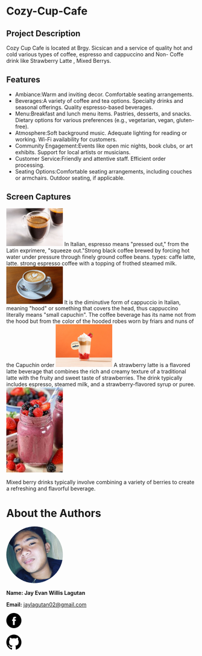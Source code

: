 # Cozy-Cup-Cafe

## Project Description
Cozy Cup Cafe is located at Brgy. Sicsican and a service of quality hot and cold  various types of coffee, espresso and cappuccino and Non- Coffe drink like Strawberry Latte , Mixed Berrys.



## Features

- Ambiance:Warm and inviting decor.
Comfortable seating arrangements.
- Beverages:A variety of coffee and tea options.
Specialty drinks and seasonal offerings.
Quality espresso-based beverages.
- Menu:Breakfast and lunch menu items.
Pastries, desserts, and snacks.
Dietary options for various preferences (e.g., vegetarian, vegan, gluten-free).
- Atmosphere:Soft background music.
Adequate lighting for reading or working.
Wi-Fi availability for customers.
- Community Engagement:Events like open mic nights, book clubs, or art exhibits.
Support for local artists or musicians.
- Customer Service:Friendly and attentive staff.
Efficient order processing.
- Seating Options:Comfortable seating arrangements, including couches or armchairs.
Outdoor seating, if applicable.

## Screen Captures
<img src="1.jpg" width="150"/>
In Italian, espresso means "pressed out," from the Latin exprimere, "squeeze out."Strong black coffee brewed by forcing hot water under pressure through finely ground coffee beans. types: caffe latte, latte. strong espresso coffee with a topping of frothed steamed milk.

<img src="2.jpg" width="150"/>
It is the diminutive form of cappuccio in Italian, meaning "hood" or something that covers the head, thus cappuccino literally means "small capuchin". The coffee beverage has its name not from the hood but from the color of the hooded robes worn by friars and nuns of the Capuchin order

<img src="4.jpg" width="150"/>
A strawberry latte is a flavored latte beverage that combines the rich and creamy texture of a traditional latte with the fruity and sweet taste of strawberries. The drink typically includes espresso, steamed milk, and a strawberry-flavored syrup or puree.
<img src="5.jpg" width="150"/>

Mixed berry drinks typically involve combining a variety of berries to create a refreshing and flavorful beverage. 

# About the Authors

<img src="222.jpg" alt="Jay Evan Willis Lagutan" style="border-radius:50%;" width=150>

**Name: Jay Evan Willis Lagutan**

**Email:** jaylagutan02@gmail.com

[<img src="Facebook_black.png" alt="Facebook" width="40">](https://www.facebook.com/princess.michael.35574)

[<img src="Github_black.png" alt="GitHub" width="40">](https://github.com/Jhay0602)